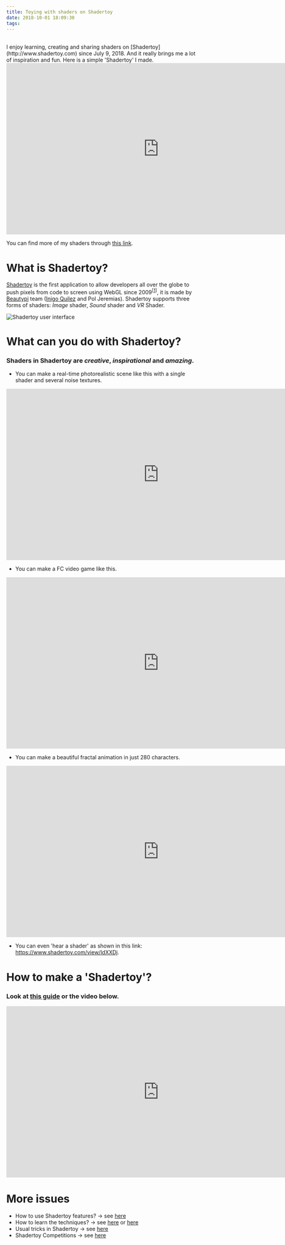 ```yaml
---
title: Toying with shaders on Shadertoy
date: 2018-10-01 18:09:30
tags:
---
```


<br>
I enjoy learning, creating and sharing shaders on [Shadertoy](http://www.shadertoy.com) since July 9, 2018. And it really brings me a lot of inspiration and fun.
Here is a simple 'Shadertoy' I made.
<div style="text-align: center;">
	<iframe width="800" height="450" frameborder="0" src="https://www.shadertoy.com/embed/MlycRy?gui=true&amp;t=0&amp;paused=true" allowfullscreen="true"></iframe>
</div>

You can find more of my shaders through [this link](https://www.shadertoy.com/user/ikuto).

<!-- more -->

# What is Shadertoy?
[Shadertoy](http://www.shadertoy.com) is the first application to allow developers all over the globe to push pixels from code to screen using WebGL since 2009<sup>[[1]]</sup>, it is made by [Beautypi](http://www.beautypi.com/) team ([Inigo Quilez](http://www.iquilezles.org/) and Pol Jeremias).
Shadertoy supports three forms of shaders: *Image* shader, *Sound* shader and *VR* Shader.

![Shadertoy user interface](http://songxiaofeng.top/blog/images/shadertoy.png)

# What can you do with Shadertoy?
### Shaders in Shadertoy are *creative*, *inspirational* and *amazing*.
* You can make a real-time photorealistic scene like this with a single shader and several noise textures.
<div style="text-align: center;">
	<iframe width="800" height="450" frameborder="0" src="https://www.shadertoy.com/embed/ld3Gz2?gui=true&amp;t=0&amp;paused=true" allowfullscreen="true"></iframe>
</div>

* You can make a FC video game like this.
<div style="text-align: center;">
	<iframe width="800" height="450" frameborder="0" src="https://www.shadertoy.com/embed/XtlSD7?gui=true&amp;t=10&amp;paused=true" allowfullscreen="true"></iframe>
</div>

* You can make a beautiful fractal animation in just 280 characters.
<div style="text-align: center;">
	<iframe width="800" height="450" frameborder="0" src="https://www.shadertoy.com/embed/Xd2Bzw?gui=true&amp;t=10&amp;paused=true" allowfullscreen="true"></iframe>
</div>

* You can even 'hear a shader' as shown in this link: https://www.shadertoy.com/view/ldXXDj.

# How to make a 'Shadertoy'?
### Look at [this guide](https://gamedevelopment.tutsplus.com/tutorials/a-beginners-guide-to-coding-graphics-shaders--cms-23313) or the video below. 
<div style="text-align: center;">
	<iframe width="800" height="450" src="https://www.youtube.com/embed/0ifChJ0nJfM" frameborder="0" allowfullscreen></iframe>
</div>

# More issues
* How to use Shadertoy features? → see [here](https://shadertoyunofficial.wordpress.com/2016/07/20/special-shadertoy-features/)
* How to learn the techniques? → see [here](http://www.iquilezles.org/www/index.htm) or [here](https://www.shadertoy.com/user/iq)	
* Usual tricks in Shadertoy → see [here](https://shadertoyunofficial.wordpress.com/2016/07/21/usual-tricks-in-shadertoyglsl/)
* Shadertoy Competitions → see [here](https://www.shadertoy.com/events)

[1]: https://www.shadertoy.com/about
